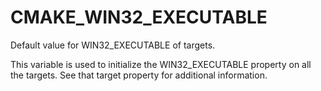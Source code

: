   

# CMAKE_WIN32_EXECUTABLE  
Default value for WIN32_EXECUTABLE of targets.  

This variable is used to initialize the WIN32_EXECUTABLE property
on all the targets.  See that target property for additional information.  

